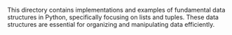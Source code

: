 This directory contains implementations and examples of fundamental data structures in Python, specifically focusing on lists and tuples. These data structures are essential for organizing and manipulating data efficiently.
